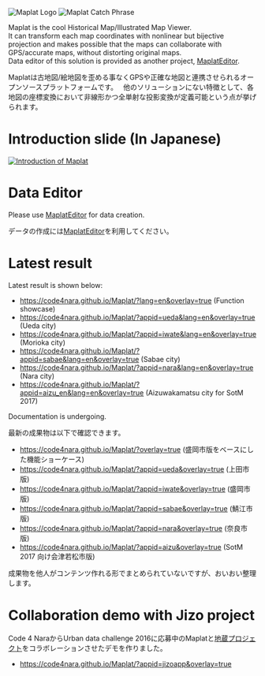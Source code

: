 ![Maplat Logo](https://code4nara.github.io/Maplat/page_imgs/maplat.png)
![Maplat Catch Phrase](https://code4nara.github.io/Maplat/page_imgs/bijective.png)

Maplat is the cool Historical Map/Illustrated Map Viewer.  
It can transform each map coordinates with nonlinear but bijective projection and makes possible that the maps can collaborate with GPS/accurate maps, without distorting original maps.  
Data editor of this solution is provided as another project, [MaplatEditor](https://github.com/code4nara/MaplatEditor/).

Maplatは古地図/絵地図を歪める事なくGPSや正確な地図と連携させられるオープンソースプラットフォームです。  
他のソリューションにない特徴として、各地図の座標変換において非線形かつ全単射な投影変換が定義可能という点が挙げられます。

# Introduction slide (In Japanese)
<a href="https://www.slideshare.net/kokogiko/maplat-historical-maps-viewer-guarantees-nonlinear-bijective-projection">![Introduction of Maplat](https://code4nara.github.io/Maplat/page_imgs/maplat_slide.png)</a>

# Data Editor
Please use [MaplatEditor](https://github.com/code4nara/MaplatEditor/) for data creation.

データの作成には[MaplatEditor](https://github.com/code4nara/MaplatEditor/)を利用してください。

# Latest result
Latest result is shown below:
* https://code4nara.github.io/Maplat/?lang=en&overlay=true (Function showcase)
* https://code4nara.github.io/Maplat/?appid=ueda&lang=en&overlay=true (Ueda city)
* https://code4nara.github.io/Maplat/?appid=iwate&lang=en&overlay=true (Morioka city)
* https://code4nara.github.io/Maplat/?appid=sabae&lang=en&overlay=true (Sabae city)
* https://code4nara.github.io/Maplat/?appid=nara&lang=en&overlay=true (Nara city)
* https://code4nara.github.io/Maplat/?appid=aizu_en&lang=en&overlay=true (Aizuwakamatsu city for SotM 2017)

Documentation is undergoing.

最新の成果物は以下で確認できます。
* https://code4nara.github.io/Maplat/?overlay=true (盛岡市版をベースにした機能ショーケース)
* https://code4nara.github.io/Maplat/?appid=ueda&overlay=true (上田市版)
* https://code4nara.github.io/Maplat/?appid=iwate&overlay=true (盛岡市版)
* https://code4nara.github.io/Maplat/?appid=sabae&overlay=true (鯖江市版)
* https://code4nara.github.io/Maplat/?appid=nara&overlay=true (奈良市版)
* https://code4nara.github.io/Maplat/?appid=aizu&overlay=true (SotM 2017 向け会津若松市版)

成果物を他人がコンテンツ作れる形でまとめられていないですが、おいおい整理します。

# Collaboration demo with Jizo project
Code 4 NaraからUrban data challenge 2016に応募中のMaplatと[地蔵プロジェクト](https://github.com/code4nara/JizoProject/wiki)をコラボレーションさせたデモを作りました。
* https://code4nara.github.io/Maplat/?appid=jizoapp&overlay=true
